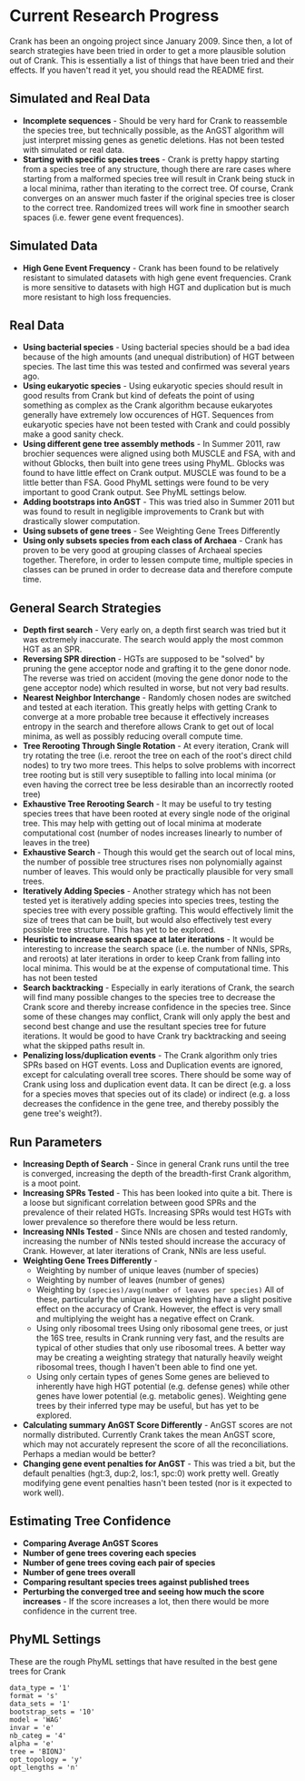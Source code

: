 # Current Research Progress #

Crank has been an ongoing project since January 2009.  Since then, a lot of
search strategies have been tried in order to get a more plausible solution out
of Crank.  This is essentially a list of things that have been tried and their
effects.  If you haven't read it yet, you should read the README first.

## Simulated and Real Data ##
- **Incomplete sequences** - Should be very hard for Crank to reassemble the
species tree, but technically possible, as the AnGST algorithm will just
interpret missing genes as genetic deletions.  Has not been tested with simulated
or real data.
- **Starting with specific species trees** - Crank is pretty happy starting
from a species tree of any structure, though there are rare cases where
starting from a malformed species tree will result in Crank being stuck in a
local minima, rather than iterating to the correct tree.  Of course, Crank
converges on an answer much faster if the original species tree is closer to
the correct tree.  Randomized trees will work fine in smoother search
spaces (i.e. fewer gene event frequences).

## Simulated Data ##
- **High Gene Event Frequency** - Crank has been found to be relatively resistant to
simulated datasets with high gene event frequencies.  Crank is more sensitive to
datasets with high HGT and duplication but is much more resistant to high loss
frequencies.

## Real Data ##
- **Using bacterial species** - Using bacterial species should be a bad idea
because of the high amounts (and unequal distribution) of HGT between species.
The last time this was tested and confirmed was several years ago.
- **Using eukaryotic species** - Using eukaryotic species should result in
good results from Crank but kind of defeats the point of using something as
complex as the Crank algorithm because eukaryotes generally have extremely low
occurences of HGT.  Sequences from eukaryotic species have not been tested
with Crank and could possibly make a good sanity check.
- **Using different gene tree assembly methods** - In Summer 2011, raw brochier
sequences were aligned using both MUSCLE and FSA, with and without Gblocks, then
built into gene trees using PhyML.  Gblocks was found to have little effect on
Crank output.  MUSCLE was found to be a little better than FSA.  Good PhyML
settings were found to be very important to good Crank output.  See PhyML
settings below.
- **Adding bootstraps into AnGST** - This was tried also in Summer 2011 but was
found to result in negligible improvements to Crank but with drastically slower
computation.
- **Using subsets of gene trees** - See Weighting Gene Trees Differently
- **Using only subsets species from each class of Archaea** - Crank has proven to
be very good at grouping classes of Archaeal species together.  Therefore, in
order to lessen compute time, multiple species in classes can be pruned in order
to decrease data and therefore compute time.

## General Search Strategies ##
- **Depth first search** - Very early on, a depth first search was tried but it
was extremely inaccurate.  The search would apply the most common HGT as an SPR.
- **Reversing SPR direction** - HGTs are supposed to be "solved" by pruning the
gene acceptor node and grafting it to the gene donor node.  The reverse was tried
on accident (moving the gene donor node to the gene acceptor node) which resulted
in worse, but not very bad results.
- **Nearest Neighbor Interchange** - Randomly chosen nodes are switched and
tested at each iteration.  This greatly helps with getting Crank to converge at
a more probable tree because it effectively increases entropy in the search and
therefore allows Crank to get out of local minima, as well as possibly reducing
overall compute time.
- **Tree Rerooting Through Single Rotation** - At every iteration, Crank will
try rotating the tree (i.e. reroot the tree on each of the root's direct child
nodes) to try two more trees.  This helps to solve problems with incorrect tree
rooting but is still very suseptible to falling into local minima (or even
having the correct tree be less desirable than an incorrectly rooted tree)
- **Exhaustive Tree Rerooting Search** - It may be useful to try testing species
trees that have been rooted at every single node of the original tree.  This may
help with getting out of local minima at moderate computational cost (number of
nodes increases linearly to number of leaves in the tree)
- **Exhaustive Search** - Though this would get the search out of local mins,
the number of possible tree structures rises non polynomially against number of
leaves.  This would only be practically plausible for very small trees.
- **Iteratively Adding Species** - Another strategy which has not been tested
yet is iteratively adding species into species trees, testing the species tree
with every possible grafting.  This would effectively limit the size of trees
that can be built, but would also effectively test every possible tree structure.
This has yet to be explored.
- **Heuristic to increase search space at later iterations** - It would be
interesting to increase the search space (i.e. the number of NNIs, SPRs, and reroots)
at later iterations in order to keep Crank from falling into local minima.  This
would be at the expense of computational time.  This has not been tested
- **Search backtracking** - Especially in early iterations of Crank, the search
will find many possible changes to the species tree to decrease the Crank score and
thereby increase confidence in the species tree.  Since some of these changes may
conflict, Crank will only apply the best and second best change and use the
resultant species tree for future iterations.  It would be good to have Crank
try backtracking and seeing what the skipped paths result in.
- **Penalizing loss/duplication events** - The Crank algorithm only tries
SPRs based on HGT events.  Loss and Duplication events are ignored, except for
calculating overall tree scores.  There should be some way of Crank using loss
and duplication event data.  It can be direct (e.g. a loss for a species
moves that species out of its clade) or indirect (e.g. a loss decreases the
confidence in the gene tree, and thereby possibly the gene tree's weight?).

## Run Parameters ##
- **Increasing Depth of Search** - Since in general Crank runs until the tree is
converged, increasing the depth of the breadth-first Crank algorithm, is a moot
point.
- **Increasing SPRs Tested** - This has been looked into quite a bit.  There is a
loose but significant correlation between good SPRs and the prevalence of their
related HGTs.  Increasing SPRs would test HGTs with lower prevalence so therefore
there would be less return.
- **Increasing NNIs Tested** - Since NNIs are chosen and tested randomly, increasing
the number of NNIs tested should increase the accuracy of Crank.  However, at later
iterations of Crank, NNIs are less useful.
- **Weighting Gene Trees Differently** -
  - Weighting by number of unique leaves (number of species)
  - Weighting by number of leaves (number of genes)
  - Weighting by `(species)/avg(number of leaves per species)`
  All of these, particularly the unique leaves weighting have a slight positive
  effect on the accuracy of Crank.  However, the effect is very small and
  multiplying the weight has a negative effect on Crank.
  - Using only ribosomal trees
  Using only ribosomal gene trees, or just the 16S tree, results in Crank running
  very fast, and the results are typical of other studies that only use ribosomal
  trees.  A better way may be creating a weighting strategy that naturally
  heavily weight ribosomal trees, though I haven't been able to find one yet.
  - Using only certain types of genes
  Some genes are believed to inherently have high HGT potential (e.g. defense genes)
  while other genes have lower potential (e.g. metabolic genes).  Weighting gene
  trees by their inferred type may be useful, but has yet to be explored.
- **Calculating summary AnGST Score Differently** - AnGST scores are not normally
distributed.  Currently Crank takes the mean AnGST score, which may not
accurately represent the score of all the reconciliations.  Perhaps a median
would be better?
- **Changing gene event penalties for AnGST** - This was tried a bit, but the
default penalties (hgt:3, dup:2, los:1, spc:0) work pretty well.  Greatly modifying
gene event penalties hasn't been tested (nor is it expected to work well).


## Estimating Tree Confidence ##
- **Comparing Average AnGST Scores**
- **Number of gene trees covering each species**
- **Number of gene trees coving each pair of species**
- **Number of gene trees overall**
- **Comparing resultant species trees against published trees**
- **Perturbing the converged tree and seeing how much the score increases** -
If the score increases a lot, then there would be more confidence in the current
tree.


## PhyML Settings ##
These are the rough PhyML settings that have resulted in the best gene trees for Crank
```
data_type = '1'
format = 's'
data_sets = '1'
bootstrap_sets = '10'
model = 'WAG'
invar = 'e'
nb_categ = '4'
alpha = 'e'
tree = 'BIONJ'
opt_topology = 'y'
opt_lengths = 'n'
```
